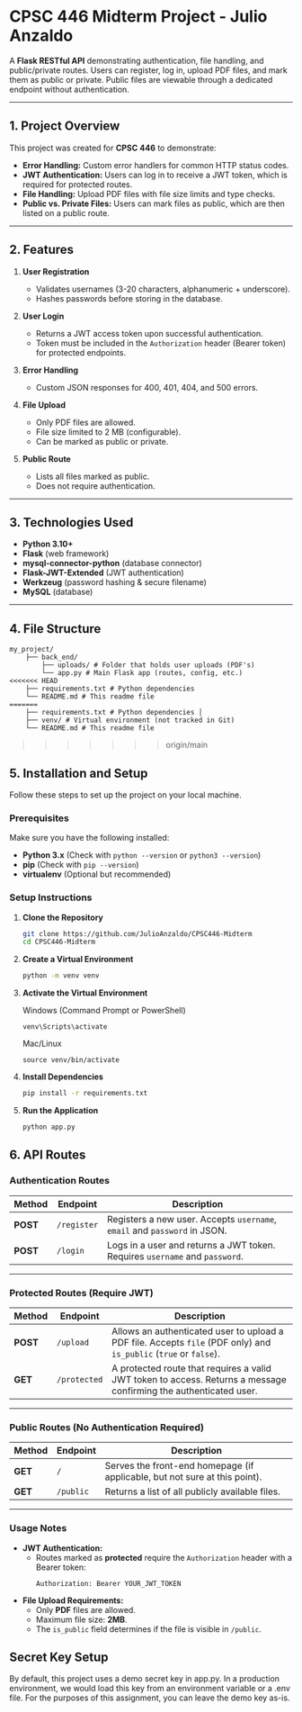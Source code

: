 # CPSC 446 Midterm Project - Julio Anzaldo

A **Flask RESTful API** demonstrating authentication, file handling, and public/private routes. Users can register, log in, upload PDF files, and mark them as public or private. Public files are viewable through a dedicated endpoint without authentication.

---

## 1. Project Overview

This project was created for **CPSC 446** to demonstrate:
- **Error Handling:** Custom error handlers for common HTTP status codes.  
- **JWT Authentication:** Users can log in to receive a JWT token, which is required for protected routes.  
- **File Handling:** Upload PDF files with file size limits and type checks.  
- **Public vs. Private Files:** Users can mark files as public, which are then listed on a public route.

---

## 2. Features

1. **User Registration**  
   - Validates usernames (3-20 characters, alphanumeric + underscore).  
   - Hashes passwords before storing in the database.

2. **User Login**  
   - Returns a JWT access token upon successful authentication.  
   - Token must be included in the `Authorization` header (Bearer token) for protected endpoints.

3. **Error Handling**  
   - Custom JSON responses for 400, 401, 404, and 500 errors.

4. **File Upload**  
   - Only PDF files are allowed.  
   - File size limited to 2 MB (configurable).  
   - Can be marked as public or private.

5. **Public Route**  
   - Lists all files marked as public.  
   - Does not require authentication.

---

## 3. Technologies Used

- **Python 3.10+**  
- **Flask** (web framework)  
- **mysql-connector-python** (database connector)  
- **Flask-JWT-Extended** (JWT authentication)  
- **Werkzeug** (password hashing & secure filename)  
- **MySQL** (database)

---

## 4. File Structure

```
my_project/ 
    ├── back_end/
        ├── uploads/ # Folder that holds user uploads (PDF's)
        └── app.py # Main Flask app (routes, config, etc.) 
<<<<<<< HEAD
    ├── requirements.txt # Python dependencies
    └── README.md # This readme file 
=======
    ├── requirements.txt # Python dependencies │ 
    ├── venv/ # Virtual environment (not tracked in Git) 
    └── README.md # This readme file
```
>>>>>>> origin/main

## 5. Installation and Setup

Follow these steps to set up the project on your local machine.

### Prerequisites
Make sure you have the following installed:
- **Python 3.x** (Check with `python --version` or `python3 --version`)
- **pip** (Check with `pip --version`)
- **virtualenv** (Optional but recommended)

### Setup Instructions

1. **Clone the Repository**
   ```sh
   git clone https://github.com/JulioAnzaldo/CPSC446-Midterm
   cd CPSC446-Midterm
   ```
2. **Create a Virtual Environment**
   ```sh
   python -m venv venv
   ```
3. **Activate the Virtual Environment**
   
      Windows (Command Prompt or PowerShell)
      ```
      venv\Scripts\activate
      ```
      
      Mac/Linux
      ```
      source venv/bin/activate
      ```

5. **Install Dependencies**
   ```sh
   pip install -r requirements.txt
   ```

6. **Run the Application**
   ```sh
   python app.py
   ```

## 6. API Routes

### **Authentication Routes**
| Method | Endpoint       | Description |
|--------|--------------|-------------|
| **POST** | `/register` | Registers a new user. Accepts `username`, `email` and `password` in JSON. |
| **POST** | `/login` | Logs in a user and returns a JWT token. Requires `username` and `password`. |

---

### **Protected Routes (Require JWT)**
| Method | Endpoint       | Description |
|--------|--------------|-------------|
| **POST** | `/upload` | Allows an authenticated user to upload a PDF file. Accepts `file` (PDF only) and `is_public` (`true` or `false`). |
| **GET** | `/protected` | A protected route that requires a valid JWT token to access. Returns a message confirming the authenticated user. |

---

### **Public Routes (No Authentication Required)**
| Method | Endpoint       | Description |
|--------|--------------|-------------|
| **GET** | `/` | Serves the front-end homepage (if applicable, but not sure at this point). |
| **GET** | `/public` | Returns a list of all publicly available files. |

---

### **Usage Notes**
- **JWT Authentication:**  
  - Routes marked as **protected** require the `Authorization` header with a Bearer token:  
    ```
    Authorization: Bearer YOUR_JWT_TOKEN
    ```
- **File Upload Requirements:**  
  - Only **PDF** files are allowed.
  - Maximum file size: **2MB**.
  - The `is_public` field determines if the file is visible in `/public`.

## Secret Key Setup
By default, this project uses a demo secret key in app.py. In a production environment, we would load this key from an environment variable or a .env file. For the purposes of this assignment, you can leave the demo key as-is.
